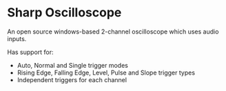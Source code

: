 # Sharp Oscilloscope 

An open source windows-based 2-channel oscilloscope which uses audio inputs. 

Has support for: 
- Auto, Normal and Single trigger modes 
- Rising Edge, Falling Edge, Level, Pulse and Slope trigger types
- Independent triggers for each channel
